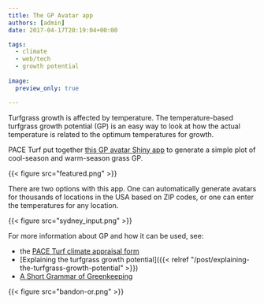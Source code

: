 ```yaml
---
title: The GP Avatar app
authors: [admin]
date: 2017-04-17T20:19:04+00:00

tags:
  - climate
  - web/tech
  - growth potential
  
image:
  preview_only: true

---
```


Turfgrass growth is affected by temperature. The temperature-based turfgrass growth potential (GP) is an easy way to look at how the actual temperature is related to the optimum temperatures for growth.

PACE Turf put together [this GP avatar Shiny app](https://asianturfgrass.shinyapps.io/GPAvatar/) to generate a simple plot of cool-season and warm-season grass GP.

{{< figure src="featured.png" >}}

There are two options with this app. One can automatically generate avatars for thousands of locations in the USA based on ZIP codes, or one can enter the temperatures for any location.

{{< figure src="sydney_input.png" >}}

For more information about GP and how it can be used, see:

  * the [PACE Turf climate appraisal form](https://www.paceturf.org/index.php/journal/climate)
  * [Explaining the turfgrass growth potential]({{< relref "/post/explaining-the-turfgrass-growth-potential" >}})
  * [A Short Grammar of Greenkeeping](https://leanpub.com/short_grammar_of_greenkeeping)

{{< figure src="bandon-or.png" >}}
